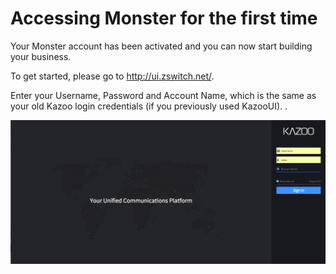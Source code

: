 # Accessing Monster for the first time

Your Monster account has been activated and you can now start building your business.

To get started, please go to http://ui.zswitch.net/.

Enter your Username, Password and Account Name, which is the same as your old Kazoo login credentials (if you previously used KazooUI).
.

![Account login](images/account_login.png "Account Login")